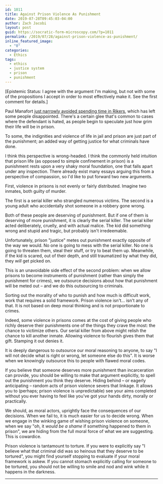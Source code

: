 ```yaml
---
id: 1011
title: Against Prison Violence As Punishment
date: 2019-07-28T09:45:03-04:00
author: Zach Jacobi
layout: post
guid: https://socratic-form-microscopy.com/?p=1011
permalink: /2019/07/28/against-prison-violence-as-punishment/
inline_featured_image:
  - "0"
categories:
  - Ethics
tags:
  - ethics
  - justice system
  - prison
  - punishment
---
```


<p class="caption pre-post-meta">
[Epistemic Status: I agree with the argument I'm making, but not with some of the propositions I accept in order to most effectively make it. See the first comment for details.]
</p>

Paul Manafort <a href="https://www.foxnews.com/politics/paul-manafort-not-going-rikers-island-federal-custody-justice-department">just narrowly avoided spending time in Rikers</a>, which has left some people disappointed. There's a certain glee that's common to cases where the defendant is hated, as people begin to speculate just how grim their life will be in prison.

To some, the indignities and violence of life in jail and prison are just part of the punishment; an added way of getting justice for what criminals have done.

I think this perspective is wrong-headed. I think the commonly held intuition that prison life (as opposed to simple confinement in prison) is a punishment rests upon a very shaky moral foundation, one that falls apart under any inspection. There already exist many essays arguing this from a perspective of compassion, so I'd like to put forward two new arguments.

First, violence in prisons is not evenly or fairly distributed. Imagine two inmates, both guilty of murder.

The first is a serial killer who strangled numerous victims. The second is a young adult who accidentally shot someone in a robbery gone wrong.

Both of these people are deserving of punishment. But if one of them is deserving of more punishment, it is clearly the serial killer. The serial killer acted deliberately, cruelly, and with actual malice. The kid did something wrong and stupid and tragic, but probably isn't irredeemable.

Unfortunately, prison "justice" metes out punishment exactly opposite of the way we would. No one is going to mess with the serial killer. No one is going to threaten them, steal their stuff, or try to beat them up. Meanwhile, if the kid is scared, out of their depth, and still traumatized by what they did, they <em>will</em> get picked on.

This is an unavoidable side effect of the second problem: when we allow prisons to become instruments of punishment (rather than simply the punishment for crimes), we outsource decisions about how that punishment will be meted out – and we do this outsourcing to criminals.

Sorting out the morality of who to punish and how much is difficult work, work that requires a solid framework. Prison violence isn't… isn't any of that. It is not based on deep moral thinking and is not proportionate to crimes.

Indeed, some violence in prisons comes at the cost of giving people who richly deserve their punishments one of the things they crave the most: the chance to victimize others. Our serial killer from above might relish the chance to kill another inmate. Allowing violence to flourish gives them that gift. Stamping it out denies it.

It is deeply dangerous to outsource our moral reasoning to anyone, to say "I will not decide what is right or wrong, let someone else do this". It is worse when we knowingly outsource this to people with flawed moral codes.

If you believe that someone deserves more punishment than incarceration can provide, you should be willing to make that argument explicitly, to spell out the punishment you think they deserve. Hiding behind – or eagerly anticipating – random acts of prison violence severs that linkage. It allows you to (perhaps; prison violence is unpredictable) see your aims completed without you ever having to feel like you've got your hands dirty, morally or practically.

We should, as moral actors, uprightly face the consequences of our decisions. When we fail to, it is much easier for us to decide wrong. When we engage in the winking game of wishing prison violence on someone, when we say "oh, it <em>would be a shame </em>if something happened to them in prison", we are hiding from the full moral force of what we are suggesting. This is cowardice.

Prison violence is tantamount to torture. If you were to explicitly say "I believe what that criminal did was so heinous that they deserve to be tortured", you might find yourself stopping to evaluate if your moral framework is askew. If you cannot stomach explicitly calling for someone to be tortured, you should not be willing to smile and nod and wink while it happens in the darkness.

<hr class="post-end" />
